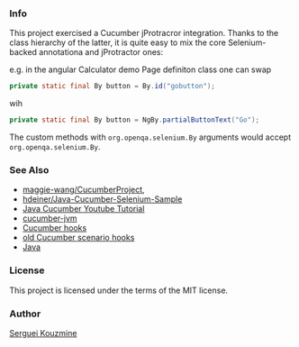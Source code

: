 ### Info
This project exercised a  Cucumber jProtracror integration.
Thanks to the class hierarchy of the latter, it is quite easy to mix the core Selenium-backed annotationa and jProtractor ones:

e.g. in the angular Calculator demo Page definiton class one can swap

```java
private static final By button = By.id("gobutton"); 

```
wih
```Java
private static final By button = NgBy.partialButtonText("Go"); 
```
The custom methods with `org.openqa.selenium.By` arguments would accept `org.openqa.selenium.By`.

### See Also

  * [maggie-wang/CucumberProject](https://github.com/maggie-wang/CucumberProject), 
  * [hdeiner/Java-Cucumber-Selenium-Sample](https://github.com/hdeiner/Java-Cucumber-Selenium-Sample)
  * [Java Cucumber Youtube Tutorial](https://www.youtube.com/watch?v=pD4B839qfos&list=PL_noPv5wmuO_t6yYbPfjwhJFOOcio89tI)
  * [cucumber-jvm](https://github.com/cucumber/cucumber-jvm)
  * [Cucumber hooks](https://sukesh15.gitbooks.io/cucumber-jvm-test-framework-)
  * [old Cucumber scenario hooks](http://zsoltfabok.com/blog/2012/09/cucumber-jvm-hooks/)
  * [Java](http://www.dokwork.ru/2015/08/cucumber.html)
  
  
### License
This project is licensed under the terms of the MIT license.

### Author
[Serguei Kouzmine](kouzmine_serguei@yahoo.com)
